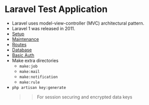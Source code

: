 # Laravel Test Application
- Laravel uses model-view-controller (MVC) architectural pattern.
- Laravel 1 was released in 2011.
- [Setup](topic/SETUP.md)
- [Maintenance](topic/MAINTENANCE.md)
- [Routes](topic/ROUTE.md)
- [Database](topic/DATABASE.md)
- [Basic Auth](topic/AUTH.md)
- Make extra directories
    - `make:job`
    - `make:mail`
    - `make:notification`
    - `make:rule`
- `php artisan key:generate`
    >> For session securing and encrypted data keys

